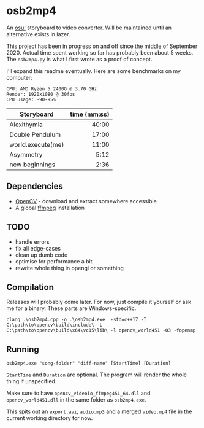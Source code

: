 # osb2mp4

An [osu!](https://osu.ppy.sh) storyboard to video converter. Will be maintained until an alternative exists in lazer.

This project has been in progress on and off since the middle of September 2020. Actual time spent working so far has probably been about 5 weeks. The  `osb2mp4.py` is what I first wrote as a proof of concept.

I'll expand this readme eventually. Here are some benchmarks on my computer:

```
CPU: AMD Ryzen 5 2400G @ 3.70 GHz
Render: 1920x1080 @ 30fps
CPU usage: ~90-95%
```

| Storyboard             | time (mm:ss) |
|------------------------|-------------:|
| Alexithymia            |        40:00 |
| Double Pendulum        |        17:00 |
| world.execute(me)      |        11:00 |
| Asymmetry              |         5:12 |
| new beginnings         |         2:36 |

## Dependencies

- [OpenCV](https://www.opencv.org/releases) - download and extract somewhere accessible
- A global [ffmpeg](https://ffmpeg.org/download.html) installation

## TODO

- handle errors
- fix all edge-cases
- clean up dumb code
- optimise for performance a bit
- rewrite whole thing in opengl or something

## Compilation

Releases will probably come later. For now, just compile it yourself or ask me for a binary. These parts are Windows-specific.

```
clang .\osb2mp4.cpp -o .\osb2mp4.exe  -std=c++17 -I C:\path\to\opencv\build\include\ -L C:\path\to\opencv\build\x64\vc15\lib\ -l opencv_world451 -O3 -fopenmp
```

## Running

```
osb2mp4.exe "song-folder" "diff-name" [StartTime] [Duration]
```

`StartTime` and `Duration` are optional. The program will render the whole thing if unspecified.

Make sure to have `opencv_videoio_ffmpeg451_64.dll` and `opencv_world451.dll` in the same folder as `osb2mp4.exe`.

This spits out an `export.avi`, `audio.mp3` and a merged `video.mp4` file in the current working directory for now.
